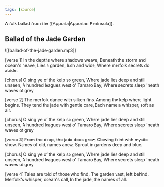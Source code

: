 ```yaml
---
tags: [source]
---
```


A folk ballad from the [[Apporia|Apporian Peninsula]]. 

## Ballad of the Jade Garden

![[ballad-of-the-jade-garden.mp3]]

[verse 1]
In the depths where shadows weave,
Beneath the storm and ocean's heave, 
Lies a garden, lush and wide, 
Where merfolk secrets do abide. 

[chorus] 
O sing ye of the kelp so green, 
Where jade lies deep and still unseen, 
A hundred leagues west o' Tamaro Bay, 
Where secrets sleep 'neath waves of grey 

[verse 2] 
The merfolk dance with silken fins, 
Among the kelp where light begins. 
They tend the jade with gentle care, 
Each name a whisper, soft as air. 

[chorus] 
O sing ye of the kelp so green, 
Where jade lies deep and still unseen, 
A hundred leagues west o' Tamaro Bay, 
Where secrets sleep 'neath waves of grey 

[verse 3] 
From the deep, the jade does grow, 
Glowing faint with mystic show. 
Names of old, names anew, 
Sprout in gardens deep and blue. 

[chorus] 
O sing ye of the kelp so green, 
Where jade lies deep and still unseen, 
A hundred leagues west o' Tamaro Bay, 
Where secrets sleep 'neath waves of grey 

[verse 4] 
Tales are told of those who find, 
The garden vast, left behind. 
Merfolk's whisper, ocean's call, 
In the jade, the names of all.
